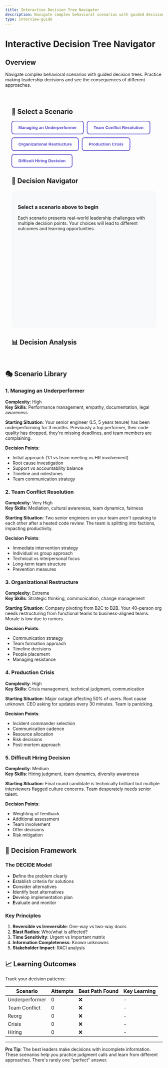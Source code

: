 ```yaml
---
title: Interactive Decision Tree Navigator
description: Navigate complex behavioral scenarios with guided decision trees. Practice making leadership decisions and see the consequences of different approache
type: interview-guide
---
```


# Interactive Decision Tree Navigator

## Overview

Navigate complex behavioral scenarios with guided decision trees. Practice making leadership decisions and see the consequences of different approaches.

<div class="decision-tree-container">

## 🌳 Select a Scenario

<div class="scenario-selector">
<button class="scenario-btn" data-scenario="underperformer">Managing an Underperformer</button>
<button class="scenario-btn" data-scenario="conflict">Team Conflict Resolution</button>
<button class="scenario-btn" data-scenario="reorg">Organizational Restructure</button>
<button class="scenario-btn" data-scenario="crisis">Production Crisis</button>
<button class="scenario-btn" data-scenario="hiring">Difficult Hiring Decision</button>
</div>

## 🎯 Decision Navigator

<div id="decision-tree" class="tree-container">
<div class="scenario-intro" id="scenario-intro">
<h3>Select a scenario above to begin</h3>
<p>Each scenario presents real-world leadership challenges with multiple decision points. Your choices will lead to different outcomes and learning opportunities.</p>
</div>
</div>

## 📊 Decision Analysis

<div class="analysis-panel" id="analysis-panel" style="display: none;">
<h3>Your Decision Path</h3>
<div id="decision-path"></div>
<h3>Outcome Analysis</h3>
<div id="outcome-analysis"></div>
<h3>Alternative Approaches</h3>
<div id="alternatives"></div>
<button class="restart-btn" onclick="restartScenario()">Try Another Path</button>
</div>

</div>

## 🎭 Scenario Library

### 1. Managing an Underperformer
**Complexity**: High  
**Key Skills**: Performance management, empathy, documentation, legal awareness

**Starting Situation**: Your senior engineer (L5, 5 years tenure) has been underperforming for 3 months. Previously a top performer, their code quality has dropped, they're missing deadlines, and team members are complaining.

**Decision Points**:
- Initial approach (1:1 vs team meeting vs HR involvement)
- Root cause investigation
- Support vs accountability balance
- Timeline and milestones
- Team communication strategy

### 2. Team Conflict Resolution
**Complexity**: Very High  
**Key Skills**: Mediation, cultural awareness, team dynamics, fairness

**Starting Situation**: Two senior engineers on your team aren't speaking to each other after a heated code review. The team is splitting into factions, impacting productivity.

**Decision Points**:
- Immediate intervention strategy
- Individual vs group approach
- Technical vs interpersonal focus
- Long-term team structure
- Prevention measures

### 3. Organizational Restructure
**Complexity**: Extreme  
**Key Skills**: Strategic thinking, communication, change management

**Starting Situation**: Company pivoting from B2C to B2B. Your 40-person org needs restructuring from functional teams to business-aligned teams. Morale is low due to rumors.

**Decision Points**:
- Communication strategy
- Team formation approach
- Timeline decisions
- People placement
- Managing resistance

### 4. Production Crisis
**Complexity**: High  
**Key Skills**: Crisis management, technical judgment, communication

**Starting Situation**: Major outage affecting 50% of users. Root cause unknown. CEO asking for updates every 30 minutes. Team is panicking.

**Decision Points**:
- Incident commander selection
- Communication cadence
- Resource allocation
- Risk decisions
- Post-mortem approach

### 5. Difficult Hiring Decision
**Complexity**: Medium  
**Key Skills**: Hiring judgment, team dynamics, diversity awareness

**Starting Situation**: Final round candidate is technically brilliant but multiple interviewers flagged culture concerns. Team desperately needs senior talent.

**Decision Points**:
- Weighting of feedback
- Additional assessment
- Team involvement
- Offer decisions
- Risk mitigation

## 🧭 Decision Framework

### The DECIDE Model
- **D**efine the problem clearly
- **E**stablish criteria for solutions
- **C**onsider alternatives
- **I**dentify best alternatives
- **D**evelop implementation plan
- **E**valuate and monitor

### Key Principles
1. **Reversible vs Irreversible**: One-way vs two-way doors
2. **Blast Radius**: Who/what is affected?
3. **Time Sensitivity**: Urgent vs Important matrix
4. **Information Completeness**: Known unknowns
5. **Stakeholder Impact**: RACI analysis

## 📈 Learning Outcomes

Track your decision patterns:

| Scenario | Attempts | Best Path Found | Key Learning |
|----------|----------|-----------------|--------------|
| Underperformer | 0 | ❌ | - |
| Team Conflict | 0 | ❌ | - |
| Reorg | 0 | ❌ | - |
| Crisis | 0 | ❌ | - |
| Hiring | 0 | ❌ | - |

<script>
const scenarios = {
    underperformer: {
        title: "Managing an Underperformer",
        intro: "Your senior engineer Alex (L5, 5 years tenure) has been underperforming for 3 months. Previously a top performer with critical knowledge of your authentication system, their code quality has dropped, they're missing deadlines, and team members are complaining. What's your first move?",
        decisions: {
            start: {
                text: "Your senior engineer Alex (L5, 5 years tenure) has been underperforming for 3 months. What's your first move?",
                options: [
                    {
                        text: "Schedule immediate 1:1 to discuss performance",
                        next: "immediate_meeting",
                        score: 8,
                        feedback: "Good: Direct approach shows urgency and care"
                    },
                    {
                        text: "Gather more data from team members first",
                        next: "gather_data",
                        score: 9,
                        feedback: "Excellent: Getting full context prevents assumptions"
                    },
                    {
                        text: "Involve HR immediately",
                        next: "hr_early",
                        score: 4,
                        feedback: "Too early: Try direct management first"
                    },
                    {
                        text: "Address it in team meeting",
                        next: "public_shame",
                        score: 1,
                        feedback: "Poor: Never address performance publicly"
                    }
                ]
            },
            immediate_meeting: {
                text: "In the 1:1, Alex seems defensive and says 'everything is fine.' How do you proceed?",
                options: [
                    {
                        text: "Push harder with specific examples",
                        next: "confrontational",
                        score: 5,
                        feedback: "Risky: May damage relationship"
                    },
                    {
                        text: "Switch to asking 'How can I support you?'",
                        next: "supportive",
                        score: 9,
                        feedback: "Excellent: Opens dialogue, shows care"
                    },
                    {
                        text: "End meeting and document concerns",
                        next: "document_only",
                        score: 6,
                        feedback: "Incomplete: Missing opportunity to help"
                    }
                ]
            },
            gather_data: {
                text: "Team feedback reveals: code reviews taking 3x longer, Alex seems distracted, arriving late. One teammate mentions Alex going through a divorce. What now?",
                options: [
                    {
                        text: "1:1 focusing on work impact only",
                        next: "work_only",
                        score: 6,
                        feedback: "Good but incomplete approach"
                    },
                    {
                        text: "1:1 with empathy for personal situation",
                        next: "empathetic",
                        score: 10,
                        feedback: "Excellent: Balances care with accountability"
                    },
                    {
                        text: "Suggest Alex take time off",
                        next: "time_off",
                        score: 7,
                        feedback: "Good option but needs discussion first"
                    }
                ]
            },
            empathetic: {
                text: "Alex opens up about divorce and custody battle. They want to improve but are struggling. What support do you offer?",
                options: [
                    {
                        text: "Flexible schedule + reduced workload temporarily",
                        next: "accommodation",
                        score: 9,
                        feedback: "Great: Practical support with boundaries"
                    },
                    {
                        text: "EAP referral + regular check-ins",
                        next: "eap_support",
                        score: 8,
                        feedback: "Good: Professional help + ongoing support"
                    },
                    {
                        text: "Just empathy, no work changes",
                        next: "no_action",
                        score: 4,
                        feedback: "Insufficient: Need concrete support"
                    }
                ]
            },
            accommodation: {
                text: "After 4 weeks with accommodations, there's 30% improvement but still below standards. Team patience wearing thin. Next step?",
                options: [
                    {
                        text: "Formal PIP with HR involvement",
                        next: "pip",
                        score: 8,
                        feedback: "Appropriate: Clear expectations needed"
                    },
                    {
                        text: "Extend accommodations another month",
                        next: "extend",
                        score: 5,
                        feedback: "Risk: Team morale may suffer"
                    },
                    {
                        text: "Move Alex to less critical project",
                        next: "reassign",
                        score: 7,
                        feedback: "Pragmatic but doesn't solve core issue"
                    }
                ]
            },
            pip: {
                text: "PIP clearly outlines 30-60-90 day goals. Alex is motivated but anxious. How do you manage team dynamics during PIP?",
                options: [
                    {
                        text: "Transparency with team about support plan",
                        next: "transparent",
                        score: 8,
                        feedback: "Good: Reduces speculation, shows leadership"
                    },
                    {
                        text: "Keep PIP confidential, redistribute work quietly",
                        next: "confidential",
                        score: 9,
                        feedback: "Better: Protects Alex's dignity"
                    },
                    {
                        text: "Team meeting about performance standards",
                        next: "team_standards",
                        score: 6,
                        feedback: "OK but may feel targeted"
                    }
                ]
            },
            confidential: {
                text: "Day 60 of PIP: Alex met goals, quality improved 70%, team relationships healing. Custody settled. What's your recommendation?",
                options: [
                    {
                        text: "Successfully complete PIP, full duties restored",
                        next: "success",
                        score: 10,
                        feedback: "Excellent outcome: Patience paid off"
                    },
                    {
                        text: "Extend PIP for extra certainty",
                        next: "extend_pip",
                        score: 6,
                        feedback: "Unnecessary: May damage trust"
                    },
                    {
                        text: "Complete PIP but monitor closely",
                        next: "conditional",
                        score: 8,
                        feedback: "Reasonable but show more confidence"
                    }
                ]
            },
            success: {
                text: "SUCCESS: Alex returns to high performance, becomes advocate for mental health support. Team stronger than before. What long-term changes do you implement?",
                options: [
                    {
                        text: "Mental health awareness program",
                        next: "final",
                        score: 10,
                        feedback: "Excellent: Systemic improvement"
                    },
                    {
                        text: "Better early warning systems",
                        next: "final",
                        score: 9,
                        feedback: "Great: Proactive approach"
                    },
                    {
                        text: "Document process for future",
                        next: "final",
                        score: 8,
                        feedback: "Good: Learning captured"
                    }
                ]
            }
        }
    },
    conflict: {
        title: "Team Conflict Resolution",
        intro: "Two senior engineers, Sarah and Marcus, haven't spoken since a heated code review two weeks ago. The team is dividing into camps. Sprint velocity down 40%. How do you intervene?",
        decisions: {
            start: {
                text: "Two senior engineers haven't spoken since a heated code review. Team is taking sides. Sprint velocity down 40%. Your first action?",
                options: [
                    {
                        text: "Meet with both engineers together immediately",
                        next: "joint_meeting",
                        score: 4,
                        feedback: "Risky: May escalate without preparation"
                    },
                    {
                        text: "1:1 with each engineer separately first",
                        next: "separate_meetings",
                        score: 10,
                        feedback: "Excellent: Understand both perspectives"
                    },
                    {
                        text: "Team meeting to address the elephant",
                        next: "team_meeting",
                        score: 3,
                        feedback: "Poor: Public forum may worsen conflict"
                    },
                    {
                        text: "Let them work it out themselves",
                        next: "no_action",
                        score: 1,
                        feedback: "Failure: Leadership intervention needed"
                    }
                ]
            },
            separate_meetings: {
                text: "Sarah says Marcus 'brutally attacked' her design. Marcus says Sarah 'can't take technical feedback.' Both have examples. What's your focus?",
                options: [
                    {
                        text: "Focus on communication styles",
                        next: "communication",
                        score: 9,
                        feedback: "Great: Address how, not just what"
                    },
                    {
                        text: "Determine who was technically correct",
                        next: "technical_focus",
                        score: 4,
                        feedback: "Missing point: It's about respect"
                    },
                    {
                        text: "Focus on team impact",
                        next: "team_impact",
                        score: 8,
                        feedback: "Good: Highlights consequences"
                    }
                ]
            },
            communication: {
                text: "Both acknowledge communication breakdown. Sarah values collaboration; Marcus values directness. Neither wants to compromise their style. How proceed?",
                options: [
                    {
                        text: "Facilitate style appreciation workshop",
                        next: "workshop",
                        score: 8,
                        feedback: "Good: Educational approach"
                    },
                    {
                        text: "Create team communication norms",
                        next: "team_norms",
                        score: 10,
                        feedback: "Excellent: Systematic solution"
                    },
                    {
                        text: "Mediated conversation with ground rules",
                        next: "mediation",
                        score: 9,
                        feedback: "Very good: Direct resolution"
                    }
                ]
            },
            team_norms: {
                text: "Team creates norms: 'Critique code, not people' and 'Assume positive intent.' Sarah and Marcus agree intellectually but still tense. Next step?",
                options: [
                    {
                        text: "Pair them on non-critical task",
                        next: "pair_work",
                        score: 9,
                        feedback: "Excellent: Rebuilding through action"
                    },
                    {
                        text: "Keep them separated for now",
                        next: "separation",
                        score: 5,
                        feedback: "Delays inevitable reconciliation"
                    },
                    {
                        text: "Public acknowledgment of progress",
                        next: "public_praise",
                        score: 7,
                        feedback: "Good but may feel forced"
                    }
                ]
            },
            pair_work: {
                text: "After initial awkwardness, they complete task successfully. Code review goes well with new norms. Team cautiously optimistic. How do you reinforce?",
                options: [
                    {
                        text: "Regular retrospectives on communication",
                        next: "retrospectives",
                        score: 10,
                        feedback: "Excellent: Continuous improvement"
                    },
                    {
                        text: "Private praise to both",
                        next: "private_praise",
                        score: 8,
                        feedback: "Good: Positive reinforcement"
                    },
                    {
                        text: "Move on, problem solved",
                        next: "no_followup",
                        score: 4,
                        feedback: "Premature: Needs reinforcement"
                    }
                ]
            },
            retrospectives: {
                text: "SUCCESS: Three months later, Sarah and Marcus model healthy debate. Team psychological safety scores improve 40%. They jointly mentor juniors on communication. What systemic changes do you make?",
                options: [
                    {
                        text: "Conflict resolution training for all",
                        next: "final",
                        score: 10,
                        feedback: "Excellent: Preventive measure"
                    },
                    {
                        text: "Add communication to performance reviews",
                        next: "final",
                        score: 9,
                        feedback: "Great: Incentivizes behavior"
                    },
                    {
                        text: "Document case study for organization",
                        next: "final",
                        score: 8,
                        feedback: "Good: Shares learning"
                    }
                ]
            }
        }
    },
    reorg: {
        title: "Organizational Restructure",
        intro: "Company pivoting from B2C to B2B. Your 40-person org structured by function (frontend, backend, data) needs to become business-aligned teams. Rumors causing anxiety.",
        decisions: {
            start: {
                text: "Company announced B2C to B2B pivot. Your 40-person functional org needs restructuring. Rumors already spreading. What's your first 48-hour priority?",
                options: [
                    {
                        text: "All-hands to share what you know",
                        next: "immediate_allhands",
                        score: 9,
                        feedback: "Excellent: Transparency reduces anxiety"
                    },
                    {
                        text: "1:1s with all team leads first",
                        next: "leads_first",
                        score: 8,
                        feedback: "Good: Build coalition but act fast"
                    },
                    {
                        text: "Design new org structure first",
                        next: "design_first",
                        score: 5,
                        feedback: "Too slow: Address anxiety immediately"
                    },
                    {
                        text: "Wait for executive guidance",
                        next: "wait",
                        score: 2,
                        feedback: "Poor: Shows lack of leadership"
                    }
                ]
            },
            immediate_allhands: {
                text: "All-hands done. You shared timeline, principles, and commitment to transparency. Team appreciates honesty but worried about their roles. Several top performers updating LinkedIn. Next?",
                options: [
                    {
                        text: "1:1s with flight risks immediately",
                        next: "retention",
                        score: 10,
                        feedback: "Excellent: Protect key talent"
                    },
                    {
                        text: "Form transition team with volunteers",
                        next: "transition_team",
                        score: 9,
                        feedback: "Great: Involve people in solution"
                    },
                    {
                        text: "Start skills mapping exercise",
                        next: "skills_map",
                        score: 7,
                        feedback: "Good but address retention first"
                    }
                ]
            },
            retention: {
                text: "Met with 8 key people. 6 committed to seeing through transition if involved in planning. 2 have offers elsewhere. You have retention budget. How to use it?",
                options: [
                    {
                        text: "Counter-offers for the 2 with offers",
                        next: "counter",
                        score: 6,
                        feedback: "OK but sets precedent"
                    },
                    {
                        text: "Retention bonuses for all key players",
                        next: "retention_bonus",
                        score: 9,
                        feedback: "Fair and forward-looking"
                    },
                    {
                        text: "Invest in transition success bonuses",
                        next: "success_bonus",
                        score: 10,
                        feedback: "Excellent: Aligns incentives"
                    }
                ]
            },
            success_bonus: {
                text: "Announced transition bonuses tied to milestones. Morale improved. Now designing structure: 4 business teams + 1 platform. How do you form teams?",
                options: [
                    {
                        text: "Let people choose teams/submit preferences",
                        next: "self_selection",
                        score: 9,
                        feedback: "Excellent: Maximizes buy-in"
                    },
                    {
                        text: "Leaders draft teams sports-style",
                        next: "draft",
                        score: 4,
                        feedback: "Degrading and divisive"
                    },
                    {
                        text: "You assign based on skills/needs",
                        next: "assignment",
                        score: 6,
                        feedback: "Efficient but less buy-in"
                    }
                ]
            },
            self_selection: {
                text: "Self-selection process: 80% got first choice, 20% negotiated. One team oversubscribed (payments), one under (compliance). How handle imbalance?",
                options: [
                    {
                        text: "Incentivize moves to compliance team",
                        next: "incentivize",
                        score: 9,
                        feedback: "Smart: Voluntary adjustment"
                    },
                    {
                        text: "Make case for compliance impact/growth",
                        next: "sell_vision",
                        score: 10,
                        feedback: "Excellent: Appeal to purpose"
                    },
                    {
                        text: "Mandate some moves",
                        next: "mandate",
                        score: 5,
                        feedback: "Breaks trust in process"
                    }
                ]
            },
            sell_vision: {
                text: "Your compliance vision pitch worked! 3 senior engineers volunteered to switch. Teams balanced. Week 8: New structure live but friction at boundaries. How address?",
                options: [
                    {
                        text: "Weekly cross-team sync meetings",
                        next: "sync_meetings",
                        score: 7,
                        feedback: "Good but may become ritual"
                    },
                    {
                        text: "Rotation program between teams",
                        next: "rotation",
                        score: 10,
                        feedback: "Excellent: Builds empathy"
                    },
                    {
                        text: "Joint OKRs requiring collaboration",
                        next: "joint_okrs",
                        score: 9,
                        feedback: "Great: Structural incentive"
                    }
                ]
            },
            rotation: {
                text: "SUCCESS: 6 months later - velocity up 60%, employee NPS up 20 points, successful B2B pivot with 10 enterprise clients. What made the difference?",
                options: [
                    {
                        text: "Transparency and involvement throughout",
                        next: "final",
                        score: 10,
                        feedback: "Key insight: People support what they help create"
                    },
                    {
                        text: "Focus on retention and stability",
                        next: "final",
                        score: 9,
                        feedback: "Important: Change needs continuity"
                    },
                    {
                        text: "Clear vision and communication",
                        next: "final",
                        score: 9,
                        feedback: "Critical: People need to see the why"
                    }
                ]
            }
        }
    },
    crisis: {
        title: "Production Crisis Management",
        intro: "It's 2 PM Friday. Major outage affecting 50% of users for 30 minutes. Revenue impact: $50K/minute. Root cause unknown. CEO texting you. Team starting to panic.",
        decisions: {
            start: {
                text: "Major outage, 30 min in, 50% users affected, $50K/min loss. CEO texting. Team panicking. Your immediate action?",
                options: [
                    {
                        text: "Take incident command yourself",
                        next: "self_command",
                        score: 6,
                        feedback: "OK but consider delegation"
                    },
                    {
                        text: "Assign best SRE as incident commander",
                        next: "delegate_command",
                        score: 10,
                        feedback: "Excellent: Right person, you manage up"
                    },
                    {
                        text: "All-hands on deck in war room",
                        next: "war_room",
                        score: 4,
                        feedback: "Chaos: Too many cooks"
                    },
                    {
                        text: "Respond to CEO first",
                        next: "ceo_first",
                        score: 3,
                        feedback: "Wrong priority: Fix first, communicate second"
                    }
                ]
            },
            delegate_command: {
                text: "Alex (senior SRE) takes command. Sets up channels: #incident-command, #incident-public. Initial theory: recent deploy. Rollback didn't help. CEO calling you. What now?",
                options: [
                    {
                        text: "Take CEO call, give honest update",
                        next: "ceo_honest",
                        score: 9,
                        feedback: "Good: Manage up while team works"
                    },
                    {
                        text: "Text CEO 'on it', focus on incident",
                        next: "ceo_defer",
                        score: 8,
                        feedback: "OK but CEO needs info"
                    },
                    {
                        text: "Have PR handle CEO",
                        next: "pr_handle",
                        score: 5,
                        feedback: "No: Your responsibility"
                    }
                ]
            },
            ceo_honest: {
                text: "Told CEO: 'Major outage, 45 min, best team on it, updates every 15 min.' CEO tense but trusts you. Team found issue: database connection pool exhausted. Fix options?",
                options: [
                    {
                        text: "Quick restart of DB connections",
                        next: "quick_fix",
                        score: 8,
                        feedback: "Good: Fast relief"
                    },
                    {
                        text: "Proper fix: Scale connection pool",
                        next: "proper_fix",
                        score: 6,
                        feedback: "Right but too slow now"
                    },
                    {
                        text: "Both: Restart then proper fix",
                        next: "both_fixes",
                        score: 10,
                        feedback: "Excellent: Quick relief + permanent fix"
                    }
                ]
            },
            both_fixes: {
                text: "Restart worked! 50% → 10% affected. Team implementing proper fix. 65 minutes total downtime. Customer complaints flooding in. How handle comms?",
                options: [
                    {
                        text: "Immediate detailed post-mortem blog",
                        next: "immediate_blog",
                        score: 7,
                        feedback: "Good impulse but too early"
                    },
                    {
                        text: "Status page update + CEO email customers",
                        next: "status_email",
                        score: 10,
                        feedback: "Excellent: Right channels and level"
                    },
                    {
                        text: "Wait until full resolution",
                        next: "wait_comms",
                        score: 4,
                        feedback: "Too slow: Customers need info"
                    }
                ]
            },
            status_email: {
                text: "Full resolution at 75 min. Customer comms sent. Team exhausted but system stable. It's 4 PM Friday. What's your immediate next step?",
                options: [
                    {
                        text: "Thank team, send them home",
                        next: "send_home",
                        score: 7,
                        feedback: "Kind but need minimal coverage"
                    },
                    {
                        text: "Quick retro while fresh, then rest",
                        next: "quick_retro",
                        score: 10,
                        feedback: "Perfect: Capture lessons, then rest"
                    },
                    {
                        text: "Start detailed investigation now",
                        next: "investigate_now",
                        score: 5,
                        feedback: "No: Team needs break"
                    }
                ]
            },
            quick_retro: {
                text: "15-min retro captured key facts. Team going home with on-call coverage. Monday: Full post-mortem reveals connection leak in new service. What systemic changes?",
                options: [
                    {
                        text: "Chaos engineering program",
                        next: "final",
                        score: 10,
                        feedback: "Excellent: Proactive failure discovery"
                    },
                    {
                        text: "Better monitoring and alerts",
                        next: "final",
                        score: 9,
                        feedback: "Great: Earlier detection"
                    },
                    {
                        text: "Stricter deploy processes",
                        next: "final",
                        score: 6,
                        feedback: "OK but may slow innovation"
                    }
                ]
            }
        }
    },
    hiring: {
        title: "Difficult Hiring Decision",
        intro: "Final candidate for senior role: brilliant technically (designed distributed systems at FAANG), but 3 interviewers flagged 'aggressive communication style.' Team desperate for senior talent.",
        decisions: {
            start: {
                text: "Final candidate: Technical genius but 3 of 5 interviewers concerned about 'aggressive communication.' Team desperate for senior help. Your move?",
                options: [
                    {
                        text: "Decline - culture fit is non-negotiable",
                        next: "quick_no",
                        score: 7,
                        feedback: "Safe but possibly hasty"
                    },
                    {
                        text: "Discuss concerns with candidate directly",
                        next: "address_directly",
                        score: 10,
                        feedback: "Excellent: Give them chance to address"
                    },
                    {
                        text: "Additional interview focused on collaboration",
                        next: "extra_interview",
                        score: 9,
                        feedback: "Very good: More data needed"
                    },
                    {
                        text: "Hire with coaching plan",
                        next: "hire_with_plan",
                        score: 5,
                        feedback: "Risky: Setting up for failure?"
                    }
                ]
            },
            address_directly: {
                text: "Call with candidate: 'I've been told I'm direct. At [FAANG], it was valued. I can adapt but won't pretend to be someone I'm not.' Seems genuine. Now what?",
                options: [
                    {
                        text: "Reference checks focusing on collaboration",
                        next: "references",
                        score: 10,
                        feedback: "Smart: Get external perspective"
                    },
                    {
                        text: "Trial project with team",
                        next: "trial",
                        score: 8,
                        feedback: "Good but time-consuming"
                    },
                    {
                        text: "Trust your gut - hire them",
                        next: "gut_hire",
                        score: 5,
                        feedback: "Need more data"
                    }
                ]
            },
            references: {
                text: "References reveal: 'Brilliant but impatient with slower folks. Improved with feedback. Best architect I've worked with. Wouldn't hesitate to hire again.' Mixed signals. Decision?",
                options: [
                    {
                        text: "Hire with explicit expectations",
                        next: "conditional_hire",
                        score: 9,
                        feedback: "Good: Clear boundaries"
                    },
                    {
                        text: "Pass - too risky for team dynamics",
                        next: "pass",
                        score: 7,
                        feedback: "Valid: Protecting team"
                    },
                    {
                        text: "Offer contractor-to-hire",
                        next: "contract",
                        score: 10,
                        feedback: "Excellent: Trial period for both"
                    }
                ]
            },
            contract: {
                text: "Candidate accepts 3-month contract-to-hire. Week 2: Brilliant technical contributions but interrupted junior engineer in meeting. How address?",
                options: [
                    {
                        text: "Immediate private feedback",
                        next: "quick_feedback",
                        score: 10,
                        feedback: "Perfect: Quick correction"
                    },
                    {
                        text: "Wait to see pattern",
                        next: "wait_pattern",
                        score: 5,
                        feedback: "No: Address immediately"
                    },
                    {
                        text: "Public correction in moment",
                        next: "public_correct",
                        score: 3,
                        feedback: "Harsh: Private is better"
                    }
                ]
            },
            quick_feedback: {
                text: "Candidate responded well: 'Thanks for direct feedback. Working on patience.' Month 2: Technical impact huge, communication improving. Team warming up. Final decision time?",
                options: [
                    {
                        text: "Full-time offer with mentorship",
                        next: "offer_with_mentor",
                        score: 10,
                        feedback: "Excellent: Set up for success"
                    },
                    {
                        text: "Extend contract 3 more months",
                        next: "extend_contract",
                        score: 6,
                        feedback: "Unfair: They've proven themselves"
                    },
                    {
                        text: "Pass - still too risky",
                        next: "final_pass",
                        score: 4,
                        feedback: "Overly cautious"
                    }
                ]
            },
            offer_with_mentor: {
                text: "SUCCESS: 1 year later - Now tech lead, mentoring juniors, team performance up 40%. Still direct but respectfully so. What lesson learned?",
                options: [
                    {
                        text: "Great talent can grow with support",
                        next: "final",
                        score: 10,
                        feedback: "Key insight: Growth mindset matters"
                    },
                    {
                        text: "Cultural add > cultural fit",
                        next: "final",
                        score: 9,
                        feedback: "Important: Diversity of styles valuable"
                    },
                    {
                        text: "Trust but verify works",
                        next: "final",
                        score: 8,
                        feedback: "Good: Structured evaluation"
                    }
                ]
            }
        }
    }
};

let currentScenario = null;
let currentNode = null;
let decisionPath = [];
let totalScore = 0;

document.addEventListener('DOMContentLoaded', function() {
    // Scenario button handlers
    document.querySelectorAll('.scenario-btn').forEach(btn => {
        btn.addEventListener('click', function() {
            const scenarioKey = this.dataset.scenario;
            startScenario(scenarioKey);
        });
    });
});

function startScenario(scenarioKey) {
    currentScenario = scenarios[scenarioKey];
    currentNode = 'start';
    decisionPath = [];
    totalScore = 0;
    
    document.querySelectorAll('.scenario-btn').forEach(btn => {
        btn.classList.toggle('active', btn.dataset.scenario === scenarioKey);
    });
    
    displayDecision();
    document.getElementById('analysis-panel').style.display = 'none';
}

function displayDecision() {
    const tree = document.getElementById('decision-tree');
    const decision = currentScenario.decisions[currentNode];
    
    if (!decision) {
        showFinalAnalysis();
        return;
    }
    
    let html = `
        <div class="decision-node">
            <h3>${currentScenario.title}</h3>
            <div class="situation">${decision.text}</div>
            <div class="options">
    `;
    
    decision.options.forEach((option, index) => {
        html += `
            <button class="option-btn" onclick="makeDecision('${option.next}', ${option.score}, '${option.text.replace(/'/g, "\\'")}', '${option.feedback.replace(/'/g, "\\'")}')">
                ${String.fromCharCode(65 + index)}. ${option.text}
            </button>
        `;
    });
    
    html += `
            </div>
        </div>
    `;
    
    tree.innerHTML = html;
}

function makeDecision(next, score, choice, feedback) {
    decisionPath.push({
        node: currentNode,
        choice: choice,
        score: score,
        feedback: feedback
    });
    
    totalScore += score;
    currentNode = next;
    
    // Show immediate feedback
    showImmediateFeedback(feedback, score);
    
    // Continue or end
    if (next === 'final') {
        showFinalAnalysis();
    } else {
        setTimeout(() => displayDecision(), 1500);
    }
}

function showImmediateFeedback(feedback, score) {
    const tree = document.getElementById('decision-tree');
    const feedbackHtml = `
        <div class="immediate-feedback ${score >= 8 ? 'good' : score >= 5 ? 'ok' : 'poor'}">
            <div class="score">Score: ${score}/10</div>
            <div class="feedback">${feedback}</div>
        </div>
    `;
    
    tree.insertAdjacentHTML('beforeend', feedbackHtml);
}

function showFinalAnalysis() {
    const analysisPanel = document.getElementById('analysis-panel');
    const pathDiv = document.getElementById('decision-path');
    const outcomeDiv = document.getElementById('outcome-analysis');
    const altDiv = document.getElementById('alternatives');
    
    // Show decision path
    let pathHtml = '<ol>';
    decisionPath.forEach(decision => {
        pathHtml += `
            <li>
                <strong>${decision.choice}</strong><br>
                <span class="path-feedback">${decision.feedback} (${decision.score}/10)</span>
            </li>
        `;
    });
    pathHtml += '</ol>';
    pathDiv.innerHTML = pathHtml;
    
    // Calculate average score
    const avgScore = totalScore / decisionPath.length;
    let outcome = '';
    
    if (avgScore >= 8) {
        outcome = '<div class="outcome excellent">🌟 Excellent Leadership! You navigated the situation with wisdom and empathy.</div>';
    } else if (avgScore >= 6) {
        outcome = '<div class="outcome good">✅ Good Decisions! Some room for improvement in certain areas.</div>';
    } else {
        outcome = '<div class="outcome poor">⚠️ Learning Opportunity! Review alternative approaches below.</div>';
    }
    
    outcome += `<div class="final-score">Average Score: ${avgScore.toFixed(1)}/10</div>`;
    outcomeDiv.innerHTML = outcome;
    
    // Show alternatives
    altDiv.innerHTML = `
        <ul>
            <li><strong>Key Learning</strong>: ${getKeyLearning(currentScenario.title, avgScore)}</li>
            <li><strong>Alternative Approach</strong>: ${getAlternativeApproach(currentScenario.title)}</li>
            <li><strong>Real-World Tip</strong>: ${getRealWorldTip(currentScenario.title)}</li>
        </ul>
    `;
    
    analysisPanel.style.display = 'block';
    document.getElementById('decision-tree').scrollIntoView({ behavior: 'smooth' });
}

function getKeyLearning(scenario, score) {
    const learnings = {
        "Managing an Underperformer": score >= 8 ? 
            "You balanced empathy with accountability perfectly. People issues often have personal roots." :
            "Remember to explore root causes before jumping to performance management.",
        "Team Conflict Resolution": score >= 8 ?
            "You understood that conflict is about respect, not just technical disagreement." :
            "Focus on communication patterns and mutual respect, not determining who's 'right'.",
        "Organizational Restructure": score >= 8 ?
            "Transparency and involvement are key to successful change management." :
            "People need to be part of the solution, not have change done to them.",
        "Production Crisis Management": score >= 8 ?
            "You delegated effectively while managing stakeholders. Perfect crisis leadership." :
            "Remember: delegate incident command, manage communications, support the team.",
        "Difficult Hiring Decision": score >= 8 ?
            "You found a way to assess fit while giving talented people a chance to grow." :
            "Culture fit matters, but so does cultural add. Look for growth potential."
    };
    
    return learnings[scenario] || "Every leadership situation is a learning opportunity.";
}

function getAlternativeApproach(scenario) {
    const alternatives = {
        "Managing an Underperformer": "Consider a 'support first, accountability second' approach with clear timelines.",
        "Team Conflict Resolution": "Try 'appreciative inquiry' - focus on when they work well together.",
        "Organizational Restructure": "Use 'open space technology' for self-organizing teams.",
        "Production Crisis Management": "Implement 'incident command system' with clear role separation.",
        "Difficult Hiring Decision": "Use 'working interview' or pair programming to see real collaboration."
    };
    
    return alternatives[scenario] || "There's always another way to approach leadership challenges.";
}

function getRealWorldTip(scenario) {
    const tips = {
        "Managing an Underperformer": "Document everything, but lead with humanity. HR is your partner, not first resort.",
        "Team Conflict Resolution": "The goal isn't to make them friends, but to work professionally together.",
        "Organizational Restructure": "Over-communicate by 10x. People can handle change, not uncertainty.",
        "Production Crisis Management": "Your calm is contagious. If you panic, everyone panics.",
        "Difficult Hiring Decision": "A bad hire costs 3x their salary. But fear of bad hires can cost you great people."
    };
    
    return tips[scenario] || "Real leadership is learned through experience and reflection.";
}

function restartScenario() {
    if (currentScenario) {
        currentNode = 'start';
        decisionPath = [];
        totalScore = 0;
        displayDecision();
        document.getElementById('analysis-panel').style.display = 'none';
    }
}

// Track progress
function saveProgress() {
    const progress = {
        scenarios: {}
    };
    
    // Save completion status for each scenario
    Object.keys(scenarios).forEach(key => {
        progress.scenarios[key] = {
            attempted: false,
            bestScore: 0,
            completions: 0
        };
    });
    
    localStorage.setItem('decision-tree-progress', JSON.stringify(progress));
}
</script>

<style>
.decision-tree-container {
    max-width: 900px;
    margin: 0 auto;
    padding: 20px;
}

.scenario-selector {
    display: flex;
    flex-wrap: wrap;
    gap: 10px;
    margin-bottom: 30px;
}

.scenario-btn {
    padding: 12px 20px;
    border: 2px solid #5448C8;
    background: white;
    color: #5448C8;
    border-radius: 8px;
    cursor: pointer;
    transition: all 0.3s ease;
    font-weight: 600;
}

.scenario-btn:hover,
.scenario-btn.active {
    background: #5448C8;
    color: white;
}

.tree-container {
    min-height: 400px;
    padding: 20px;
    background: #f8f9fa;
    border-radius: 12px;
    margin-bottom: 30px;
}

.decision-node {
    animation: fadeIn 0.5s ease;
}

@keyframes fadeIn {
    from { opacity: 0; transform: translateY(10px); }
    to { opacity: 1; transform: translateY(0); }
}

.situation {
    font-size: 18px;
    line-height: 1.6;
    margin: 20px 0;
    padding: 20px;
    background: white;
    border-radius: 8px;
    border-left: 4px solid #5448C8;
}

.options {
    display: flex;
    flex-direction: column;
    gap: 12px;
    margin-top: 20px;
}

.option-btn {
    text-align: left;
    padding: 16px 20px;
    background: white;
    border: 2px solid #e0e0e0;
    border-radius: 8px;
    cursor: pointer;
    transition: all 0.3s ease;
    font-size: 16px;
}

.option-btn:hover {
    border-color: #5448C8;
    background: #f8f7ff;
    transform: translateX(5px);
}

.immediate-feedback {
    margin-top: 20px;
    padding: 15px;
    border-radius: 8px;
    animation: slideIn 0.5s ease;
}

@keyframes slideIn {
    from { opacity: 0; transform: translateX(-20px); }
    to { opacity: 1; transform: translateX(0); }
}

.immediate-feedback.good {
    background: #E8F5E9;
    border-left: 4px solid #4CAF50;
}

.immediate-feedback.ok {
    background: #FFF3E0;
    border-left: 4px solid #FFC107;
}

.immediate-feedback.poor {
    background: #FFEBEE;
    border-left: 4px solid #F44336;
}

.score {
    font-weight: bold;
    font-size: 18px;
    margin-bottom: 8px;
}

.analysis-panel {
    background: white;
    padding: 30px;
    border-radius: 12px;
    box-shadow: 0 4px 12px rgba(0,0,0,0.1);
}

.analysis-panel h3 {
    color: #5448C8;
    margin-bottom: 15px;
}

#decision-path ol {
    padding-left: 20px;
}

#decision-path li {
    margin-bottom: 15px;
}

.path-feedback {
    color: #666;
    font-size: 14px;
}

.outcome {
    padding: 20px;
    border-radius: 8px;
    margin-bottom: 15px;
    font-size: 18px;
}

.outcome.excellent {
    background: #E8F5E9;
    color: #2E7D32;
}

.outcome.good {
    background: #FFF3E0;
    color: #E65100;
}

.outcome.poor {
    background: #FFEBEE;
    color: #C62828;
}

.final-score {
    text-align: center;
    font-size: 24px;
    font-weight: bold;
    margin-top: 20px;
    color: #5448C8;
}

.restart-btn {
    display: block;
    margin: 20px auto;
    padding: 12px 30px;
    background: #5448C8;
    color: white;
    border: none;
    border-radius: 8px;
    cursor: pointer;
    font-size: 16px;
    font-weight: 600;
}

.restart-btn:hover {
    background: #4339A5;
}

/* Responsive design */
@media (max-width: 600px) {
    .scenario-selector {
        flex-direction: column;
    }
    
    .option-btn {
        font-size: 14px;
        padding: 12px 16px;
    }
    
    .situation {
        font-size: 16px;
    }
}
</style>

---

**Pro Tip**: The best leaders make decisions with incomplete information. These scenarios help you practice judgment calls and learn from different approaches. There's rarely one "perfect" answer.